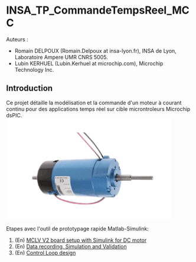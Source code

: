 # INSA_TP_CommandeTempsReel_MCC

Auteurs : 
- Romain DELPOUX (Romain.Delpoux at insa-lyon.fr), INSA de Lyon, Laboratoire Ampere UMR CNRS 5005.
- Lubin KERHUEL (Lubin.Kerhuel at microchip.com), Microchip Technology Inc.

## Introduction
Ce projet détaille la modélisation et la commande d'un moteur à courant continu 
pour des applications temps réel sur cible microntroleurs Microchip dsPIC.  
![fig:MotorPravalux]


Etapes avec l'outil de prototypage rapide Matlab-Simulink:

1. (En) [MCLV V2 board setup with Simulink for DC motor][Hardware_setup]
1. (En) [Data recording, Simulation and Validation][DataLog_And_Simulation]
1. (En) [Control Loop design][Control_Loop]


[Hardware_setup]: ./Experimentations/01_Hardware_setup/ "Simulink Model, picgui script to visualise data"
[DataLog_And_Simulation]: ./Experimentations/05_Log_Model_And_Simulation/ "Log data and reuse in simulation"
[Control_Loop]: ./Experimentations/10_Control_Loop/ "Control loop"


[fig:MotorPravalux]: ./Experimentations/05_Log_Model_And_Simulation/MotorPravalux.png "Motor Pravalux"
